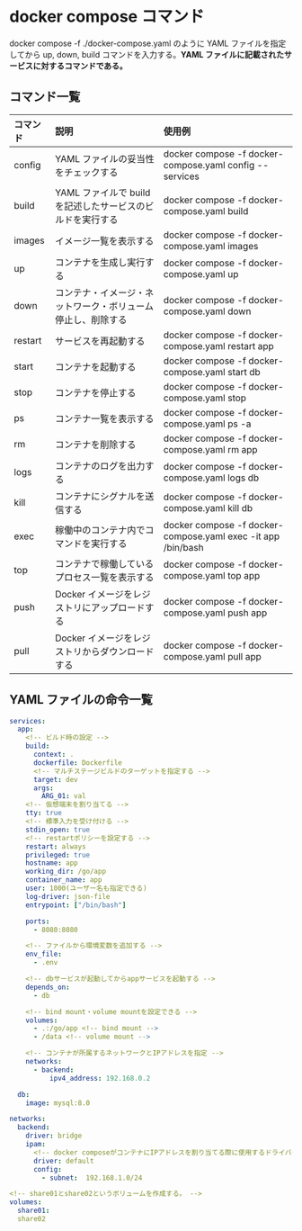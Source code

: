 # docker compose コマンド

docker compose -f ./docker-compose.yaml のように YAML ファイルを指定してから up, down, build コマンドを入力する。**YAML ファイルに記載されたサービスに対するコマンドである。**

## コマンド一覧

| コマンド | 説明                                                         | 使用例                                                       |
| :------- | :----------------------------------------------------------- | :----------------------------------------------------------- |
| config   | YAML ファイルの妥当性をチェックする                          | docker compose -f docker-compose.yaml config --services      |
| build    | YAML ファイルで build を記述したサービスのビルドを実行する   | docker compose -f docker-compose.yaml build                  |
| images   | イメージ一覧を表示する                                       | docker compose -f docker-compose.yaml images                 |
| up       | コンテナを生成し実行する                                     | docker compose -f docker-compose.yaml up                     |
| down     | コンテナ・イメージ・ネットワーク・ボリューム停止し、削除する | docker compose -f docker-compose.yaml down                   |
| restart  | サービスを再起動する                                         | docker compose -f docker-compose.yaml restart app            |
| start    | コンテナを起動する                                           | docker compose -f docker-compose.yaml start db               |
| stop     | コンテナを停止する                                           | docker compose -f docker-compose.yaml stop                   |
| ps       | コンテナ一覧を表示する                                       | docker compose -f docker-compose.yaml ps -a                  |
| rm       | コンテナを削除する                                           | docker compose -f docker-compose.yaml rm app                 |
| logs     | コンテナのログを出力する                                     | docker compose -f docker-compose.yaml logs db                |
| kill     | コンテナにシグナルを送信する                                 | docker compose -f docker-compose.yaml kill db                |
| exec     | 稼働中のコンテナ内でコマンドを実行する                       | docker compose -f docker-compose.yaml exec -it app /bin/bash |
| top      | コンテナで稼働しているプロセス一覧を表示する                 | docker compose -f docker-compose.yaml top app                |
| push     | Docker イメージをレジストリにアップロードする                | docker compose -f docker-compose.yaml push app               |
| pull     | Docker イメージをレジストリからダウンロードする              | docker compose -f docker-compose.yaml pull app               |

## YAML ファイルの命令一覧

```docker-compose.yaml
services:
  app:
    <!-- ビルド時の設定 -->
    build:
      context: .
      dockerfile: Dockerfile
      <!-- マルチステージビルドのターゲットを指定する -->
      target: dev
      args:
        ARG_01: val
    <!-- 仮想端末を割り当てる -->
    tty: true
    <!-- 標準入力を受け付ける -->
    stdin_open: true
    <!-- restartポリシーを設定する -->
    restart: always
    privileged: true
    hostname: app
    working_dir: /go/app
    container_name: app
    user: 1000(ユーザー名も指定できる)
    log-driver: json-file
    entrypoint: ["/bin/bash"]

    ports:
      - 8080:8080

    <!-- ファイルから環境変数を追加する -->
    env_file:
      - .env

    <!-- dbサービスが起動してからappサービスを起動する -->
    depends_on:
      - db

    <!-- bind mount・volume mountを設定できる -->
    volumes:
      - .:/go/app <!-- bind mount -->
      - /data <!-- volume mount -->

    <!-- コンテナが所属するネットワークとIPアドレスを指定 -->
    networks:
      - backend:
          ipv4_address: 192.168.0.2

  db:
    image: mysql:8.0

networks:
  backend:
    driver: bridge
    ipam:
      <!-- docker composeがコンテナにIPアドレスを割り当てる際に使用するドライバーを指定する。ここではdefaultを指定している -->
      driver: default
      config:
        - subnet:  192.168.1.0/24

<!-- share01とshare02というボリュームを作成する。 -->
volumes:
  share01:
  share02
```
